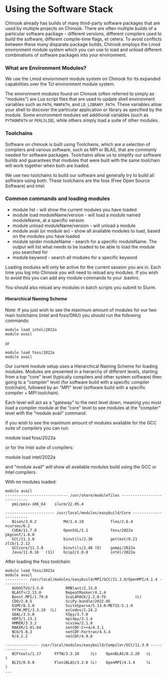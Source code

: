 # Using the Software Stack

Chinook already has builds of many third-party software packages that are used by multiple projects on Chinook. There are often multiple builds of a particular software package - different versions, different compilers used to build the software, different compile-time flags, et cetera. To avoid conflicts between these many disparate package builds, Chinook employs the Lmod environment module system which you can use to load and unload different combinations of software packages into your environment.

### What are Environment Modules? <a id="environment-modules"></a>

We use the Lmod enviornment module system on Chinook for its expanded capabilities over the Tcl environment module system. 

The environment modules found on Chinook \(often referred to simply as "modules"\) are Lua script files that are used to update shell environment variables such as `PATH`, `MANPATH`, and `LD_LIBRARY_PATH`. These variables allow your shell to discover the particular application or library as specified by the module. Some environment modules set additional variables \(such as `PYTHONPATH` or `PERL5LIB`\), while others simply load a suite of other modules.

### Toolchains <a id="toolchains"></a>

Software on chinook is built using Toolchains, which are a selection of compilers and various software, such as MPI or BLAS, that are commonly needed for software packages. Toolchains allow us to simplify our software builds and guarantees that modules that were built with the same toolchain will work together when both are loaded.

We use two toolchains to build our software and generally try to build all software using both. These toolchains are the foss (Free Open Source Software) and intel.

####

### Common commands and loading modules

* module list - will show the current modules you have loaded
* module load moduleName/version - will load a module named moduleName, at a specific version
* module unload moduleName/version - will unload a module
* module avail (or module av) - show all available modules to load, based on the modules you have loaded
* module spider moduleName - search for a specific moduleName. The output will list what needs to be loaded to be able to load the module you searched for
* module keyword - search all modules for a specific keyword

Loading modules will only be active for the current session you are in. Each time you log into Chinook you will need to reload any modules. If you wish to avoid this you can add any module commands to your .bashrc.

You should also reload any modules in batch scripts you submit to Slurm.

#### Hierarchical Naming Scheme <a id="hierarchical-naming-scheme"></a>

Note: If you just wish to see the maximum amount of modules for our two main toolchains (intel and foss/GNU) you should run the following commands:

```
module load intel/2022a
module avail
```

or

```
module load foss/2022a
module avail
```

Our current module setup uses a Hierarchical Naming Scheme for loading modules. Modules are presented in a hierarchy of different levels, starting from a top "core" level (typically compilers and other system software) then going to a "compiler" level (for software build with a specific compiler toolchain), followed by an "MPI" level (software build with a specific compiler + MPI toolchain).

Each level will act as a "gateway" to the next level down, meaning you must load a compiler module at the "core" level to see modules at the "compiler" level with the "module avail" command.

If you wish to see the maximum amount of modules available for the GCC suite of compilers you can run:

module load foss/2022a

or for the Intel suite of compilers:

module load intel/2022a

and "module avail" will show all available modules build using the GCC or Intel compilers.

With no modules loaded:

```
module avail
---------------------------- /usr/share/modulefiles ----------------------------
   pmi/pmix-x86_64    slurm/22.05.4

---------------------- /usr/local/modules/easybuild/Core -----------------------
   Bison/3.8.2            M4/1.4.19            flex/2.6.4      ncurses/6.2
   CUDA/11.7.0            OpenSSL/1.1          foss/2022a      pkgconf/1.8.0
   GCC/11.3.0             binutils/2.38        gettext/0.21    zlib/1.2.12
   GCCcore/11.3.0         binutils/2.40 (D)    gompi/2022a
   Java/11.0.16   (11)    bzip2/1.0.8          intel/2022a
```

After loading the foss toolchain:
```
module load foss/2022a
module avail
---------- /usr/local/modules/easybuild/MPI/GCC/11.3.0/OpenMPI/4.1.4 -----------
   AUGUSTUS/3.5.0          RMBlast/2.13.0
   BLAST+/2.13.0           RepeatMasker/4.1.4
   Boost.MPI/1.79.0        ScaLAPACK/2.2.0-fb             (L)
   CDO/2.0.5               SciPy-bundle/2022.05
   ESMF/8.3.0              SuiteSparse/5.13.0-METIS-5.1.0
   FFTW.MPI/3.3.10  (L)    ecCodes/2.24.2
   GDAL/3.5.0              h5py/3.7.0
   HDF5/1.13.1             mpi4py/3.1.4
   HMMER/3.3.2             ncview/2.1.8
   MAKER/3.01.04           netCDF-C++4/4.3.1
   NCO/5.0.3               netCDF-Fortran/4.5.4
   R/4.2.2                 netCDF/4.9.0

--------------- /usr/local/modules/easybuild/Compiler/GCC/11.3.0 ---------------
   BCFtools/1.17      FFTW/3.3.10     (L)    OpenBLAS/0.3.20   (L
)
   BLIS/0.9.0         FlexiBLAS/3.2.0 (L)    OpenMPI/4.1.4     (L
)
...
```

